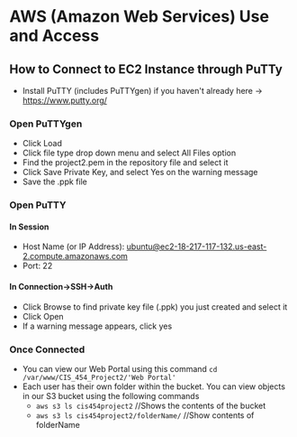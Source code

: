 # AWS (Amazon Web Services) Use and Access

## How to Connect to EC2 Instance through PuTTy

  - Install PuTTY (includes PuTTYgen) if you haven't already here -> https://www.putty.org/
### Open PuTTYgen
  - Click Load
  - Click file type drop down menu and select All Files option
  - Find the project2.pem in the repository file and select it
  - Click Save Private Key, and select Yes on the warning message
  - Save the .ppk file
### Open PuTTY
#### In Session
  - Host Name (or IP Address): ubuntu@ec2-18-217-117-132.us-east-2.compute.amazonaws.com
  - Port: 22
#### In Connection->SSH->Auth	
  - Click Browse to find private key file (.ppk) you just created and select it
  - Click Open
  - If a warning message appears, click yes 
### Once Connected
  - You can view our Web Portal using this command `cd /var/www/CIS_454_Project2/'Web Portal'`
  - Each user has their own folder within the bucket. You can view objects in our S3 bucket using the following commands
    - `aws s3 ls cis454project2` //Shows the contents of the bucket
    - `aws s3 ls cis454project2/folderName/` //Show contents of folderName 
